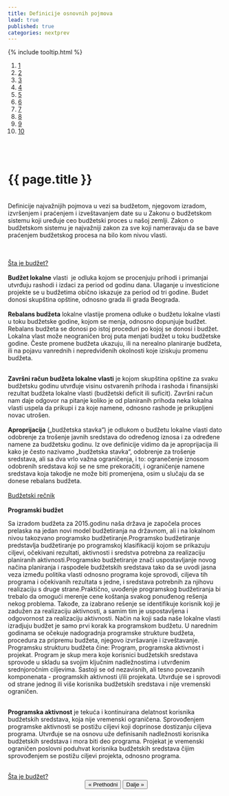 ```yaml
---
title: Definicije osnovnih pojmova
lead: true
published: true
categories: nextprev                        
---
```

{% include tooltip.html %}
<ol class="progtrckr" data-progtrckr-steps="11">
    <a href="{{site.baseurl}}/stranice/uvod/" >
    <li class="progtrckr-done red-tooltip add-tooltip"  data-toggle="tooltip" data-placement="bottom"   data-original-title="Uvod">1 </li> </a>
    <a href="{{site.baseurl}}/stranice/definisanje-budzetskog-zastupanja-i-uloga-civilnog-drustva/" >
    <li class="progtrckr-done red-tooltip add-tooltip"  data-toggle="tooltip" data-placement="bottom"   data-original-title="Definisanje budžetskog zastupanja i uloga civilnog društva">2 </li> </a>
    <a href="{{site.baseurl}}/stranice/definicije-osnovnih-pojmova/">
    <li class="progtrckr-done red-tooltip add-tooltip"  data-toggle="tooltip" data-placement="bottom"   data-original-title="Definicije osnonih pojmova">3 </li> </a>
    <a href="{{site.baseurl}}/stranice/institucionalni-okvir-i-nadleznosti-lokalne-samouprave/">
    <li class="progtrckr-todo red-tooltip add-tooltip"  data-toggle="tooltip" data-placement="bottom" data-original-title="Institucionalni okvir i nadležnosti lokalne samouprave">4 </li> </a>
    <a href="{{site.baseurl}}/stranice/analiza-budzeta/">
    <li class="progtrckr-todo red-tooltip add-tooltip"  data-toggle="tooltip" data-placement="bottom" data-original-title="Analiza Budgžeta">5 </li> </a>
    <a href="{{site.baseurl}}/stranice/kako-izabrati-problem/">
    <li class="progtrckr-todo red-tooltip add-tooltip" data-toggle="tooltip" data-placement="bottom" data-original-title="Kako izabrati problem">6 </li> </a>
    <a href="{{site.baseurl}}/stranice/analiza-aktera/" >
    <li class="progtrckr-todo red-tooltip add-tooltip"  data-toggle="tooltip" data-placement="bottom" data-original-title="Analiza aktera">7 </li> </a>
    <a href="{{site.baseurl}}/stranice/2-pretpostavke-i-6-hipoteza-budzetskog-zagovaranja/">
    <li class="progtrckr-todo red-tooltip add-tooltip"  data-toggle="tooltip" data-placement="bottom"   data-original-title="Izgradnja baze za budžetsko zagovaranje">8 </li> </a>
    <a href="{{site.baseurl}}/stranice/izgradnja-baze-za-budzetsko-zagovaranje/" >
    <li class="progtrckr-todo red-tooltip add-tooltip"  data-toggle="tooltip" data-placement="bottom" data-original-title="Izgradnja baze za budžetsko zagovaranje">9</li> </a>
    <a href="{{site.baseurl}}/stranice/kampanja/">
    <li class="progtrckr-todo red-tooltip add-tooltip txt"  data-toggle="tooltip" data-placement="bottom" data-original-title="Kampanja">10</li> </a>
</ol>
<br/><br/>

<h1 class="post-title">{{ page.title }}</h1>

<br/>

<div class="justify">
Definicije najvažnijih pojmova u vezi sa budžetom, njegovom izradom, izvršenjem i praćenjem i
izveštavanjem date su u Zakonu o budžetskom sistemu koji uređuje ceo budžetski proces u našoj zemlji. Zakon o budžetskom sistemu je najvažniji zakon za sve koji nameravaju da se bave praćenjem budžetskog procesa na bilo kom nivou vlasti.

<br/><br/>
<a href="{{ site.baseurl }}/stranice/Šta-je-budžet/">Šta je budžet? </a>
<br/><br/>
<b>Budžet lokalne</b> vlasti  je odluka kojom se procenjuju prihodi i primanjai utvrđuju rashodi i izdaci za period od godinu dana. Ulaganje u investicione projekte se u budžetima obično iskazuje za period od tri godine. Budet donosi skupština opštine, odnosno grada ili grada Beograda.
<br/><br/>
<b>Rebalans budžeta</b> lokalne vlastije promena odluke o budžetu lokalne vlasti u toku budžetske godine, kojom se menja, odnosno dopunjuje budžet. Rebalans budžeta se donosi po istoj proceduri po kojoj se donosi i budžet. Lokalna vlast može neograničen broj puta menjati budžet u toku budžetske godine. Česte promene budžeta ukazuju, ili na nerealno planiranje budžeta, ili na pojavu vanrednih i nepredviđenih okolnosti koje iziskuju promenu budžeta.
<br/><br/>

<b>Završni račun budžeta lokalne vlasti</b> je kojom skupština opštine za svaku budžetsku godinu utvrđuje visinu ostvarenih prihoda i rashoda i finansijski rezultat budžeta lokalne vlasti (budžetski deficit ili suficit). Završni račun nam daje odgovor na pitanje koliko je od planiranih prihoda neka lokalna vlasti uspela da prikupi i za koje namene, odnosno rashode je prikupljeni novac utrošen.
<br/><br/>
<b>Aproprijacija</b> („budžetska stavka“) je odlukom o budžetu lokalne vlasti dato odobrenje za trošenje javnih sredstava do određenog iznosa i za određene namene za budžetsku godinu. Iz ove definicije vidimo da je aproprijacija ili kako je često nazivamo „budžetska stavka“, odobrenje za trošenje sredstava, ali sa dva vrlo važna ograničenja, i to: ogranečenje iznosom odobrenih sredstava koji se ne sme prekoračiti, i ograničenje namene sredstava koja takodje ne može biti promenjena, osim u slučaju da se donese rebalans budžeta.
<br/><br/>
<a href="{{ site.baseurl }}/stranice/Budžetski-rečnik/">Budžetski rečnik </a>
<br/><br/>
<b>Programski budžet</b>

Sa izradom budžeta za 2015.godinu naša država je započela proces prelaska na jedan novi model budžetiranja na državnom, ali i na lokalnom nivou takozvano programsko budžetiranje.Programsko budžetiranje predstavlja budžetiranje po programskoj klasifikaciji kojom se prikazuju ciljevi, očekivani rezultati, aktivnosti i sredstva potrebna za realizaciju planiranih aktivnosti.Programsko budžetiranje znači uspostavljanje novog načina planiranja i raspodele budžetskih sredstava tako da se uvodi jasna veza između politika vlasti odnosno programa koje sprovodi, ciljeva tih programa i očekivanih rezultata s jedne, i sredstava potrebnih za njihovu realizaciju s druge strane.Praktično, uvođenje programskog budžetiranja bi trebalo da omogući merenje cene koštanja svakog ponuđenog rešenja nekog problema.
Takođe, za izabrano rešenje se identifikuje korisnik koji je zadužen za realizaciju aktivnosti, a samim tim je uspostavljena i odgovornost za realizaciju aktivnosti. Način na koji sada naše lokalne vlasti izradjuju budžet je samo prvi korak ka programskom budžetu. U narednim godinama se očekuje nadogradnja programske strukture budžeta, procedura za pripremu budžeta, njegovo izvršavanje i izveštavanje.
Programsku strukturu budžeta čine: Program, programska aktivnost i projekat. Program je skup mera koje korisnici budžetskih sredstava sprovode u skladu sa svojim ključnim nadležnostima i utvrđenim srednjoročnim ciljevima. Sastoji se od nezavisnih, ali tesno povezanih komponenata - programskih aktivnosti i/ili projekata. Utvrđuje se i sprovodi od strane jednog ili više korisnika budžetskih sredstava i nije vremenski ograničen.
<br/><br/>

<b>Programska aktivnost</b> je tekuća i kontinuirana delatnost korisnika budžetskih sredstava, koja nije vremenski ograničena. Sprovođenjem programske aktivnosti se postižu ciljevi koji doprinose dostizanju ciljeva programa. Utvrđuje se na osnovu uže definisanih nadležnosti korisnika budžetskih sredstava i mora biti deo programa. Projekat je vremenski ograničen poslovni poduhvat korisnika budžetskih sredstava čijim sprovođenjem se postižu ciljevi projekta, odnosno programa.
</div><br/>
<a href="{{ site.baseurl }}/stranice/Šta-je-budžet/">Šta je budžet? </a>

<br/>

<div align="center">
    <button id="prev"> « Prethodni</button>
    <button id="next">Dalje » </button> 
</div>